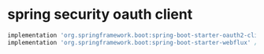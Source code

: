 # spring security oauth client

```groovy
implementation 'org.springframework.boot:spring-boot-starter-oauth2-client'
implementation 'org.springframework.boot:spring-boot-starter-webflux' // bring in webclient
```
